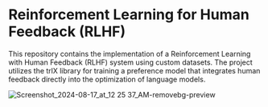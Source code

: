 # Reinforcement Learning for Human Feedback (RLHF)

This repository contains the implementation of a Reinforcement Learning with Human Feedback (RLHF) system using custom datasets. The project utilizes the trlX library for training a preference model that integrates human feedback directly into the optimization of language models.


![Screenshot_2024-08-17_at_12 25 37_AM-removebg-preview](https://github.com/user-attachments/assets/42308df3-dd27-48a7-bce1-dadb1b3530e3)

